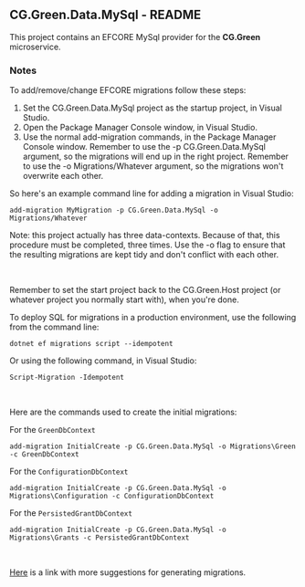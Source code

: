 
## CG.Green.Data.MySql - README

This project contains an EFCORE MySql provider for the **CG.Green** microservice.

### Notes

To add/remove/change EFCORE migrations follow these steps:
    
1. Set the CG.Green.Data.MySql project as the startup project, in Visual Studio.
2. Open the Package Manager Console window, in Visual Studio.
3. Use the normal add-migration commands, in the Package Manager Console window. Remember to use the -p CG.Green.Data.MySql argument, so the migrations will end up in the right project. Remember to use the -o Migrations/Whatever argument, so the migrations won't overwrite each other.

So here's an example command line for adding a migration in Visual Studio: 
```
add-migration MyMigration -p CG.Green.Data.MySql -o Migrations/Whatever
```

Note: this project actually has three data-contexts. Because of that, this procedure must be completed, three times. Use the -o flag to ensure that the resulting migrations are kept tidy and don't conflict with each other.

<br />

Remember to set the start project back to the CG.Green.Host project (or whatever project you normally start with), when you're done.

To deploy SQL for migrations in a production environment, use the following from the command line:

```
dotnet ef migrations script --idempotent
```

Or using the following command, in Visual Studio:

```
Script-Migration -Idempotent
```

<br />

Here are the commands used to create the initial migrations:

For the `GreenDbContext`
```
add-migration InitialCreate -p CG.Green.Data.MySql -o Migrations\Green -c GreenDbContext
```

For the `ConfigurationDbContext`
```
add-migration InitialCreate -p CG.Green.Data.MySql -o Migrations\Configuration -c ConfigurationDbContext
```

For the `PersistedGrantDbContext`
```
add-migration InitialCreate -p CG.Green.Data.MySql -o Migrations\Grants -c PersistedGrantDbContext
```

<br />

[Here](https://learn.microsoft.com/en-us/ef/core/managing-schemas/migrations/applying?tabs=vs) is a link with more suggestions for generating migrations.





